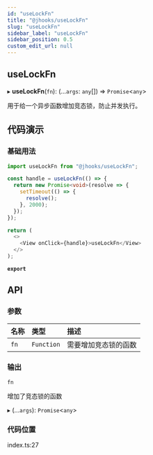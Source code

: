 ```yaml
---
id: "useLockFn"
title: "@jhooks/useLockFn"
slug: "useLockFn"
sidebar_label: "useLockFn"
sidebar_position: 0.5
custom_edit_url: null
---
```


## useLockFn

▸ **useLockFn**(`fn`): (...`args`: `any`[]) => `Promise`<`any`\>

用于给一个异步函数增加竞态锁，防止并发执行。

## 代码演示

### 基础用法

```typescript
import useLockFn from "@jhooks/useLockFn";

const handle = useLockFn(() => {
  return new Promise<void>(resolve => {
    setTimeout(() => {
      resolve();
    }, 2000);
  });
});

return (
  <>
    <View onClick={handle}>useLockFn</View>
  </>
);
```

**`export`**

## API

### 参数

| 名称 | 类型 | 描述 |
| :------ | :------ | :------ |
| `fn` | `Function` | 需要增加竞态锁的函数 |

### 输出

`fn`

增加了竞态锁的函数

▸ (...`args`): `Promise`<`any`\>

### 代码位置

index.ts:27

